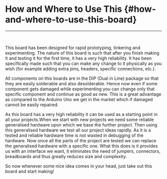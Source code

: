 # How and Where to Use This {#how-and-where-to-use-this-board}
---

<br/>

This board has been designed for rapid prototyping, tinkering and experimenting. The nature of this board is such that after you finish making it and testing it for the first time, it has a very high reliability. It has been specifically made such that you can make any change to it physically as you wish \(for example adding extra pins, headers, specific connections, etc.\).

All components on this boards are in the DIP \(Dual in Line\) package so that they are easily solderable and also desolderable. Hence now even if some component gets damaged while experimenting you can change only that specific component and continue as good as new. This is a great advantage as compared to the Arduino Uno we get in the market which if damaged cannot be easily repaired.

As this board has a very high reliability it can be used as a starting point in all your projects.When we start with new projects we need some reliable generalised hardware upon which we base the further project. Then using this generalised hardware we test all our project ideas rapidly. As it is a tested and reliable hardware time is not wasted in debugging of the hardware. Now once all the parts of the project are tested we can replace the generalised hardware with a specific one. What this does is it provides us with an interface we want, it eliminates the need of jumpers, connectors, breadboards and thus greatly reduces size and complexity.

So now whenever some nice idea comes in your head, just take out this board and start making!


